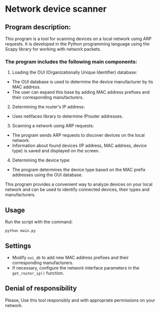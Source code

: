 # Network device scanner

## Program description:

This program is a tool for scanning devices on a local network using ARP requests. It is developed in the Python programming language using the Scapy library for working with network packets.

### The program includes the following main components:

1. Loading the OUI (Organizationally Unique Identifier) ​​database:
  - The OUI database is used to determine the device manufacturer by its MAC address.
  - The user can expand this base by adding MAC address prefixes and their corresponding manufacturers.
2. Determining the router's IP address:
  - Uses netifaces library to determine IProuter addresses.
3. Scanning a network using ARP requests:
  - The program sends ARP requests to discover devices on the local network.
  - Information about found devices (IP address, MAC address, device type) is saved and displayed on the screen.
4. Determining the device type:
  - The program determines the device type based on the MAC prefix addresses using the OUI database.

This program provides a convenient way to analyze devices on your local network and can be used to identify connected devices, their types and manufacturers.

## Usage

Run the script with the command:

```python main.py```

## Settings

- Modify `oui_db` to add new MAC address prefixes and their corresponding manufacturers.
- If necessary, configure the network interface parameters in the `get_router_ip()` function.

## Denial of responsibility

Please,
Use this tool responsibly and with appropriate permissions on your network.
